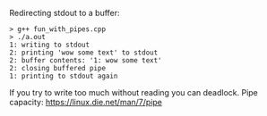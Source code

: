 Redirecting stdout to a buffer:
    
    > g++ fun_with_pipes.cpp
    > ./a.out
    1: writing to stdout
    2: printing 'wow some text' to stdout
    2: buffer contents: '1: wow some text'
    2: closing buffered pipe
    1: printing to stdout again

If you try to write too much without reading you can deadlock.
Pipe capacity: https://linux.die.net/man/7/pipe
